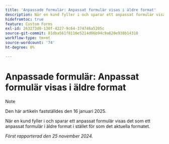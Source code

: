 ```yaml
---
title: 'Anpassade formulär: Anpassat formulär visas i äldre format'
description: När en kund fyller i och sparar ett anpassat formulär visas det som ett anpassat formulär i äldre format i stället för som det aktuella formatet.
hidefromtoc: true
feature: Custom Forms
exl-id: 263273d0-130f-4227-9c64-374746a5205c
source-git-commit: 81dba561f8116e5214d06b94c9a620e938b14310
workflow-type: tm+mt
source-wordcount: '74'
ht-degree: 0%

---
```


# Anpassade formulär: Anpassat formulär visas i äldre format

>[!NOTE]
>
>Den här artikeln fastställdes den 16 januari 2025.

När en kund fyller i och sparar ett anpassat formulär visas det som ett anpassat formulär i äldre format i stället för som det aktuella formatet.

_Först rapporterad den 25 november 2024._
